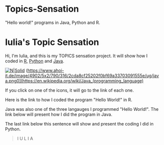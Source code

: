 # Topics-Sensation 
"Hello world!" programs in Java, Python and R.



# Iulia's Topic Sensation
Hi, I'm Iulia, and this is my TOPICS sensation project. It will show how I coded in [R](https://www.r-project.org/), [Python](https://www.python.org/) and [Java](https://en.wikipedia.org/wiki/Java_(programming_language)).

[![N|Solid](https://www.r-project.org/Rlogo.png)](https://www.r-project.org/about.html) (https://www.ahoi-it.de/image/4902/5x2/790/316/2cda8cf25202f0bf69a33703091555e/ug/java.png0](https://en.wikipedia.org/wiki/Java_(programming_language)

If you click on one of the icons, it will go to the link of each one.

Here is the link to how I coded the program "Hello World!" in R. 





 Java was also one of the three langauges I programmed "Hello World!". The link below will present how I did the 
 program in Java.
 
 
 
 
 
 The last link below this sentence will show and present the coding I did in Python.
 
 
 
 
 
 
 
 
 
 >I
 >U
 >L
 >I
 >A








